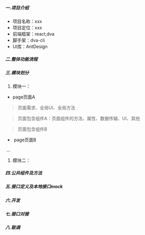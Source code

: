 ##### 一.项目介绍

- 项目名称：xxx
- 项目定位：xxx
- 前端框架：react,dva
- 脚手架：dva-cli
- UI库：AntDesign

##### 二.整体功能流程

##### 三.模块划分

1. 模块一：


- page页面A


> 页面需求、全局UI、全局方法
>

> 页面包含组件A：页面组件的方法、属性、数据传输、UI、其他
>

> 页面包含组件B
>

- ​ page页面B				


​		...

1. 模块二：


##### 四.公共组件及方法

##### 五.接口定义及本地接口mock

##### 六.开发

##### 七.接口对接

##### 八.联调







##### 

